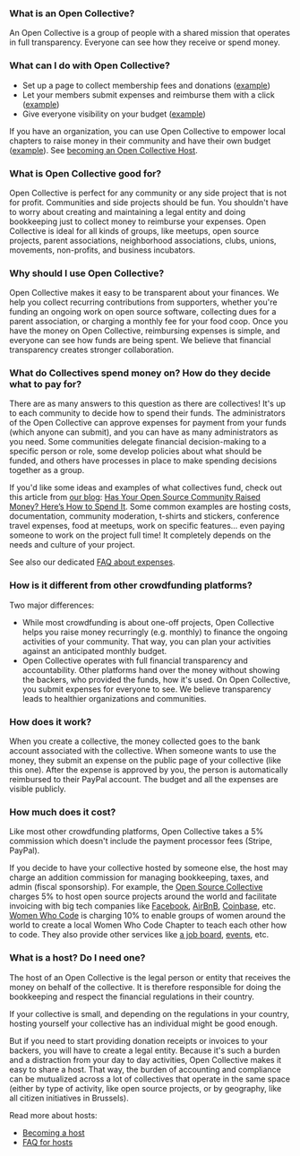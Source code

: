 
### What is an Open Collective?
An Open Collective is a group of people with a shared mission that operates in full transparency. Everyone can see how they receive or spend money.

### What can I do with Open Collective?

- Set up a page to collect membership fees and donations ([example](https://opencollective.com/RailsGirlsAtl))
- Let your members submit expenses and reimburse them with a click ([example](https://opencollective.com/RailsGirlsAtl/expenses/new))
- Give everyone visibility on your budget ([example](https://opencollective.com/RailsGirlsAtl/expenses))

If you have an organization, you can use Open Collective to empower local chapters to raise money in their community and have their own budget ([example](https://opencollective.com/wwcode)). See [becoming an Open Collective Host](https://github.com/opencollective/opencollective/wiki/Becoming-an-Open-Collective-Host).

### What is Open Collective good for?

Open Collective is perfect for any community or any side project that is not for profit. Communities and side projects should be fun. You shouldn't have to worry about creating and maintaining a legal entity and doing bookkeeping just to collect money to reimburse your expenses. Open Collective is ideal for all kinds of groups, like meetups, open source projects, parent associations, neighborhood associations, clubs, unions, movements, non-profits, and business incubators.

### Why should I use Open Collective?

Open Collective makes it easy to be transparent about your finances. We help you collect recurring contributions from supporters, whether you're funding an ongoing work on open source software, collecting dues for a parent association, or charging a monthly fee for your food coop. Once you have the money on Open Collective, reimbursing expenses is simple, and everyone can see how funds are being spent. We believe that financial transparency creates stronger collaboration.

### What do Collectives spend money on? How do they decide what to pay for?

There are as many answers to this question as there are collectives! It's up to each community to decide how to spend their funds. The administrators of the Open Collective can approve expenses for payment from your funds (which anyone can submit), and you can have as many administrators as you need. Some communities delegate financial decision-making to a specific person or role, some develop policies about what should be funded, and others have processes in place to make spending decisions together as a group.

If you'd like some ideas and examples of what collectives fund, check out this article from [our blog](https://medium.com/open-collective): [Has Your Open Source Community Raised Money? Here’s How to Spend It](https://medium.com/open-collective/has-your-open-source-community-raised-money-heres-how-to-spend-it-3e9dd957dad).
Some common examples are hosting costs, documentation, community moderation, t-shirts and stickers, conference travel expenses, food at meetups, work on specific features... even paying someone to work on the project full time! It completely depends on the needs and culture of your project.

See also our dedicated [FAQ about expenses](FAQ-for-expenses).

### How is it different from other crowdfunding platforms?

Two major differences:

- While most crowdfunding is about one-off projects, Open Collective helps you raise money recurringly (e.g. monthly) to finance the ongoing activities of your community. That way, you can plan your activities against an anticipated monthly budget.
- Open Collective operates with full financial transparency and accountability. Other platforms hand over the money without showing the backers, who provided the funds, how it's used. On Open Collective, you submit expenses for everyone to see. We believe transparency leads to healthier organizations and communities.

### How does it work?

When you create a collective, the money collected goes to the bank account associated with the collective. When someone wants to use the money, they submit an expense on the public page of your collective (like this one). After the expense is approved by you, the person is automatically reimbursed to their PayPal account. The budget and all the expenses are visible publicly.

### How much does it cost?

Like most other crowdfunding platforms, Open Collective takes a 5% commission which doesn't include the payment processor fees (Stripe, PayPal).

If you decide to have your collective hosted by someone else, the host may charge an addition commission for managing bookkeeping, taxes, and admin (fiscal sponsorship). For example, the [Open Source Collective](https://opencollective.com/opensource) charges 5% to host open source projects around the world and facilitate invoicing with big tech companies like [Facebook](https://opencollective.com/fbopensource), [AirBnB](https://opencollective.com/airbnb), [Coinbase](https://opencollective.com/coinbase), etc.
[Women Who Code](https://opencollective.com/wwcode) is charging 10% to enable groups of women around the world to create a local Women Who Code Chapter to teach each other how to code. They also provide other services like [a job board](https://www.womenwhocode.com/jobs), [events](https://www.womenwhocode.com/events), etc.

### What is a host? Do I need one?

The host of an Open Collective is the legal person or entity that receives the money on behalf of the collective. It is therefore responsible for doing the bookkeeping and respect the financial regulations in their country.

If your collective is small, and depending on the regulations in your country, hosting yourself your collective has an individual might be good enough.

But if you need to start providing donation receipts or invoices to your backers, you will have to create a legal entity. Because it's such a burden and a distraction from your day to day activities, Open Collective makes it easy to share a host. That way, the burden of accounting and compliance can be mutualized across a lot of collectives that operate in the same space (either by type of activity, like open source projects, or by geography, like all citizen initiatives in Brussels).

Read more about hosts:
- [Becoming a host](Becoming-an-Open-Collective-Host)
- [FAQ for hosts](FAQ-for-hosts)
